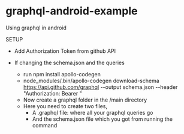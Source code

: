 # graphql-android-example
Using graphql in android


SETUP 

- Add Authorization Token from github API

- If changing the schema.json and the queries
  - run npm install apollo-codegen
  - node_modules/.bin/apollo-codegen download-schema https://api.github.com/graphql --output schema.json --header "Authorization: Bearer <TOKEN>"
  - Now create a graphql folder in the /main directory
  - Here you need to create two files, 
    - A .graphql file: where all your graphql queries go
    - And the schema.json file which you got from running the command 

